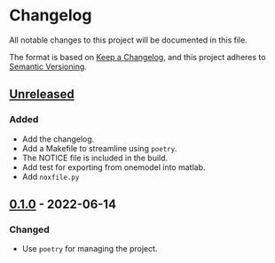 # Changelog

All notable changes to this project will be documented in this file.

The format is based on [Keep a Changelog](https://keepachangelog.com/en/1.0.0/),
and this project adheres to [Semantic Versioning](https://semver.org/spec/v2.0.0.html).

## [Unreleased]

### Added

- Add the changelog.
- Add a Makefile to streamline using `poetry`.
- The NOTICE file is included in the build.
- Add test for exporting from onemodel into matlab.
- Add `noxfile.py`

## [0.1.0] - 2022-06-14

### Changed

- Use `poetry` for managing the project.

[unreleased]: https://github.com/sb2cl/onemodel/compare/v0.1.0...develop
[0.1.0]: https://github.com/sb2cl/onemodel/releases/tag/v0.1.0
